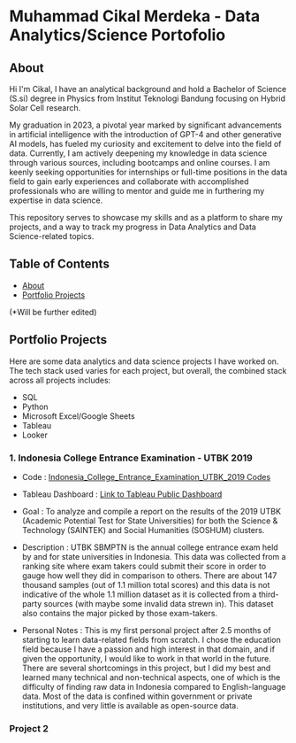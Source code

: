 # Muhammad Cikal Merdeka - Data Analytics/Science Portofolio

## About
Hi I'm Cikal, I have an analytical background and hold a Bachelor of Science (S.si) degree in Physics from Institut Teknologi Bandung focusing on Hybrid Solar Cell research.

My graduation in 2023, a pivotal year marked by significant advancements in artificial intelligence with the introduction of GPT-4 and other generative AI models, has fueled my curiosity and excitement to delve into the field of data.
Currently, I am actively deepening my knowledge in data science through various sources, including bootcamps and online courses.
I am keenly seeking opportunities for internships or full-time positions in the data field to gain early experiences and collaborate with accomplished professionals who are willing to mentor and guide me in furthering my expertise in data science.

This repository serves to showcase my skills and as a platform to share my projects, and a way to track my progress in Data Analytics and Data Science-related topics.

## Table of Contents
* [About](https://github.com/mcikalmerdeka/Data-Analyst-Scientist-Portofolio?tab=readme-ov-file#about)
* [Portfolio Projects](https://github.com/mcikalmerdeka/Data-Analyst-Scientist-Portofolio?tab=readme-ov-file#portfolio-projects)

(*Will be further edited)

## Portfolio Projects
Here are some data analytics and data science projects I have worked on. The tech stack used varies for each project, but overall, the combined stack across all projects includes:

* SQL
* Python
* Microsoft Excel/Google Sheets
* Tableau
* Looker

### 1. Indonesia College Entrance Examination - UTBK 2019
* Code : [Indonesia_College_Entrance_Examination_UTBK_2019 Codes](https://github.com/mcikalmerdeka/Portfolio-Projects-Files/tree/main/Indonesia%20College%20Entrance%20Examination%20UTBK%202019)

* Tableau Dashboard : [Link to Tableau Public Dashboard](https://public.tableau.com/app/profile/cikal.merdeka/viz/IndonesiaCollegeEntranceExamination-UTBK2019Result/IndonesiaCollegeEntranceExamination-UTBK2019ResultScience?publish=yes)

* Goal : To analyze and compile a report on the results of the 2019 UTBK (Academic Potential Test for State Universities) for both the Science & Technology (SAINTEK) and Social Humanities (SOSHUM) clusters.

* Description : UTBK SBMPTN is the annual college entrance exam held by and for state universities in Indonesia. This data was collected from a ranking site where exam takers could submit their score in order to gauge how well they did in comparison to others. There are about 147 thousand samples (out of 1.1 million total scores) and this data is not indicative of the whole 1.1 million dataset as it is collected from a third-party sources (with maybe some invalid data strewn in). This dataset also contains the major picked by those exam-takers.

* Personal Notes : This is my first personal project after 2.5 months of starting to learn data-related fields from scratch. I chose the education field because I have a passion and high interest in that domain, and if given the opportunity, I would like to work in that world in the future. There are several shortcomings in this project, but I did my best and learned many technical and non-technical aspects, one of which is the difficulty of finding raw data in Indonesia compared to English-language data. Most of the data is confined within government or private institutions, and very little is available as open-source data.

### Project 2
